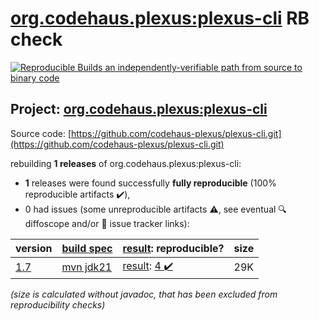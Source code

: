 [org.codehaus.plexus:plexus-cli](https://central.sonatype.com/artifact/org.codehaus.plexus/plexus-cli/versions) RB check
=======

[![Reproducible Builds](https://reproducible-builds.org/images/logos/rb.svg) an independently-verifiable path from source to binary code](https://reproducible-builds.org/)

## Project: [org.codehaus.plexus:plexus-cli](https://central.sonatype.com/artifact/org.codehaus.plexus/plexus-cli/versions)

Source code: [https://github.com/codehaus-plexus/plexus-cli.git](https://github.com/codehaus-plexus/plexus-cli.git)

rebuilding **1 releases** of org.codehaus.plexus:plexus-cli:
- **1** releases were found successfully **fully reproducible** (100% reproducible artifacts :heavy_check_mark:),
- 0 had issues (some unreproducible artifacts :warning:, see eventual :mag: diffoscope and/or :memo: issue tracker links):

| version | [build spec](/BUILDSPEC.md) | [result](https://reproducible-builds.org/docs/jvm/): reproducible? | size |
| -- | --------- | ------ | -- |
| [1.7](https://central.sonatype.com/artifact/org.codehaus.plexus/plexus-cli/1.7/pom) | [mvn jdk21](plexus-cli-1.7.buildspec) | [result](plexus-cli-1.7.buildinfo): [4 :heavy_check_mark: ](plexus-cli-1.7.buildcompare) | 29K |

<i>(size is calculated without javadoc, that has been excluded from reproducibility checks)</i>
